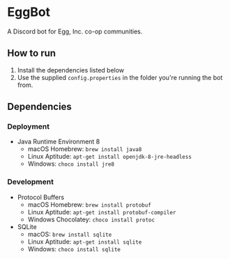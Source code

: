 # EggBot
A Discord bot for Egg, Inc. co-op communities.

## How to run

1. Install the dependencies listed below
2. Use the supplied `config.properties` in the folder you're running the bot from.

## Dependencies

### Deployment

* Java Runtime Environment 8
  * macOS Homebrew: `brew install java8`
  * Linux Aptitude: `apt-get install openjdk-8-jre-headless`
  * Windows: `choco install jre8` 

### Development

* Protocol Buffers
  * macOS Homebrew: `brew install protobuf`
  * Linux Aptitude: `apt-get install protobuf-compiler` 
  * Windows Chocolatey: `choco install protoc`
* SQLite
  * macOS: `brew install sqlite`
  * Linux Aptitude: `apt-get install sqlite`
  * Windows: `choco install sqlite`